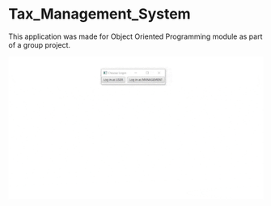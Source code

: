 # Tax_Management_System
This application was made for Object Oriented Programming module as part of a group project.


![Tax Management System gif](https://github.com/OliverNagy10/Tax_Management_System/blob/main/TMS.gif)

